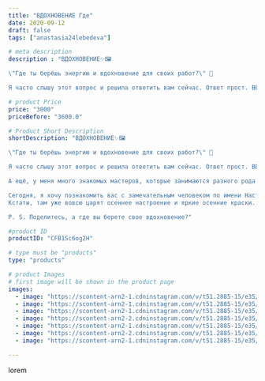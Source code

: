```yaml
---
title: "ВДОХНОВЕНИЕ Где"
date: 2020-09-12
draft: false
tags: ["anastasia24lebedeva"]

# meta description
description : "ВДОХНОВЕНИЕ✨🖼️

\"Где ты берёшь энергию и вдохновение для своих работ?\" 🤔

Я часто слышу этот вопрос и решила ответить вам сейчас. Ответ прост. ВЕЗДЕ... Я живу"

# product Price
price: "3000"
priceBefore: "3600.0"

# Product Short Description
shortDescription: "ВДОХНОВЕНИЕ✨🖼️

\"Где ты берёшь энергию и вдохновение для своих работ?\" 🤔

Я часто слышу этот вопрос и решила ответить вам сейчас. Ответ прост. ВЕЗДЕ... Я живу в замечательном месте. Особенно сейчас, когда за окном начинает желтеть листва🍂. Так получилось, что мои окна выходят на аллею, с клёнами🍁, каштанами и берёзами. И вид на это желто//-багряное великолепие необыкновенный...

А ещё, у меня много знакомых мастеров, которые занимаются разного рода творчеством🧸🎨🧶🧵🖼️. И когда дружишь с таким приятным и разносторонним коллективом, то не может быть иначе, как спокойно черпать вдохновение друг в друге.

Сегодня, я хочу познакомить вас с замечательным человеком по имени Настя. У неё небольшая мастерская @mini_lafka, где на свет появляются замечательные украшения для маленьких принцес🎀. 
Кстати, там уже вовсю царят осеннее настроение и яркие осенние краски. Подробности смотрите в моей карусели.

P. S. Поделитесь, а где вы берете свое вдохновение?"

#product ID
productID: "CFB1Sc6og2H"

# type must be "products"
type: "products"

# product Images
# first image will be shown in the product page
images:
  - image: "https://scontent-arn2-1.cdninstagram.com/v/t51.2885-15/e35/119071172_718489898879391_3284005343950297211_n.jpg?se=7&tp=1&_nc_ht=scontent-arn2-1.cdninstagram.com&_nc_cat=103&_nc_ohc=XGFFB90qbuMAX9RmNic&ccb=7-4&oh=2dbfbb9573e30252ef8bcf1f4e5f595b&oe=6081AE96&ig_cache_key=MjM5NjQzMDgzMjAxNjQ2MDEyNg%3D%3D.2-ccb7-4"
  - image: "https://scontent-arn2-1.cdninstagram.com/v/t51.2885-15/e35/119234371_2639461729616826_3345030182591681970_n.jpg?tp=1&_nc_ht=scontent-arn2-1.cdninstagram.com&_nc_cat=106&_nc_ohc=LINugptzAm0AX9uBJ43&ccb=7-4&oh=abe4f086e68fcaec4655b639548f4bff&oe=60846CA7&ig_cache_key=MjM5NjQzMDgzMTk2NjE1NzAxNw%3D%3D.2-ccb7-4"
  - image: "https://scontent-arn2-1.cdninstagram.com/v/t51.2885-15/e35/119115868_164887128562742_7823709006671081189_n.jpg?tp=1&_nc_ht=scontent-arn2-1.cdninstagram.com&_nc_cat=102&_nc_ohc=lUHcJOAMMAsAX81z1oN&ccb=7-4&oh=b6e0eb88814efca5116cbabb6ddd1687&oe=60850A01&ig_cache_key=MjM5NjQzMDgzMTk4Mjg0MjIxMg%3D%3D.2-ccb7-4"
  - image: "https://scontent-arn2-2.cdninstagram.com/v/t51.2885-15/e35/119058951_726666824547377_8571544516065473728_n.jpg?tp=1&_nc_ht=scontent-arn2-2.cdninstagram.com&_nc_cat=105&_nc_ohc=-WhhUpAQrcQAX8YqGn6&ccb=7-4&oh=76707c86b8cd1cfa9896a5662c3cc087&oe=60845B9E&ig_cache_key=MjM5NjQzMDgzMTk5OTY2MDY4Mg%3D%3D.2-ccb7-4"
  - image: "https://scontent-arn2-1.cdninstagram.com/v/t51.2885-15/e35/119206062_2800991410226687_2031279513503488657_n.jpg?tp=1&_nc_ht=scontent-arn2-1.cdninstagram.com&_nc_cat=111&_nc_ohc=5hSZGIFx_oEAX9ycLl-&ccb=7-4&oh=8b011fe2f6f1548c9d9fdd8ac62796cb&oe=608256B6&ig_cache_key=MjM5NjQzMDgzMTk4Mjg2NDgwMg%3D%3D.2-ccb7-4"
  - image: "https://scontent-arn2-2.cdninstagram.com/v/t51.2885-15/e35/119135050_318181986158148_3993192061044855000_n.jpg?se=7&tp=1&_nc_ht=scontent-arn2-2.cdninstagram.com&_nc_cat=100&_nc_ohc=z-6rBC1bP50AX8yuqCq&ccb=7-4&oh=5c04bb70c9559ef63ae88e4bc3bb8195&oe=60845469&ig_cache_key=MjM5NjQzMDgzMjAwODAwNzAzNQ%3D%3D.2-ccb7-4"
  - image: "https://scontent-arn2-1.cdninstagram.com/v/t51.2885-15/e35/119069459_3447803198602138_2424665572350727029_n.jpg?se=7&tp=1&_nc_ht=scontent-arn2-1.cdninstagram.com&_nc_cat=110&_nc_ohc=pG9_NYc6sJkAX9TlmIg&ccb=7-4&oh=869ac4b51a689f9e86065455bbd96d05&oe=60833853&ig_cache_key=MjM5NjQzMDgzMjAyNDc1OTU3OA%3D%3D.2-ccb7-4"

---
```

lorem

